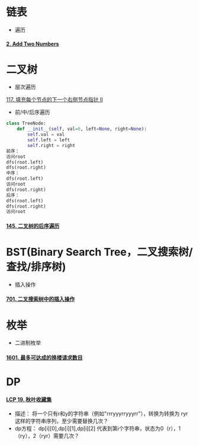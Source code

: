 # 链表

- 遍历

#### [2. Add Two Numbers](https://leetcode-cn.com/problems/add-two-numbers/)

# 二叉树

- 层次遍历

[117. 填充每个节点的下一个右侧节点指针 II](https://leetcode-cn.com/problems/populating-next-right-pointers-in-each-node-ii/)

- 前/中/后序遍历

```python
class TreeNode:
    def __init__(self, val=0, left=None, right=None):
        self.val = val
        self.left = left
        self.right = right
前序：
访问root
dfs(root.left)
dfs(root.right)
中序：
dfs(root.left)
访问root
dfs(root.right)
后序：
dfs(root.left)
dfs(root.right)
访问root
```

#### [145. 二叉树的后序遍历](https://leetcode-cn.com/problems/binary-tree-postorder-traversal/)

# BST(Binary Search Tree，二叉搜索树/查找/排序树)

- 插入操作

#### [701. 二叉搜索树中的插入操作](https://leetcode-cn.com/problems/insert-into-a-binary-search-tree/)

# 枚举

- 二进制枚举

#### [1601. 最多可达成的换楼请求数目](https://leetcode-cn.com/problems/maximum-number-of-achievable-transfer-requests/)

# DP
#### [LCP 19. 秋叶收藏集](https://leetcode-cn.com/problems/UlBDOe/)
- 描述： 将一个只有r和y的字符串（例如"rrryyyrryyyrr"），转换为转换为 ryr 这样的字符串序列，至少需要替换几次？
- dp方程： dp[i][0],dp[i][1],dp[i][2] 代表到第i个字符串，状态为0（r），1（ry），2（ryr）需要几次？

